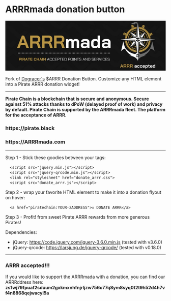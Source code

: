 # ARRRmada donation button

<img src="https://raw.githubusercontent.com/Seko1900/ARRRmada-donation-button/master/arrrmada.jpg">

Fork of <a href="https://github.com/dogracer" target="_blank">Dogracer's</a> $ARRR Donation Button. 
Customize any HTML element into a Pirate ARRR donation widget!
<hr>
<strong>Pirate Chain is a blockchain that is secure and anonymous. Secure against 51% attacks thanks to dPoW (delayed proof of work) and privacy by default. Pirate Chain is supported by the ARRRmada fleet. The platform for the acceptance of ARRR.</strong>
<h3>https://pirate.black</h3>
<h3>https://ARRRmada.com</h3>

<hr>

Step 1 - Stick these goodies between your <head> tags:
~~~~~
  <script src="jquery.min.js"></script>
  <script src="jquery-qrcode.min.js"></script>
  <link rel="stylesheet" href="donate_arrr.css">
  <script src="donate_arrr.js"></script>
~~~~~
Step 2 - wrap your favorite HTML element to make it into a donation flyout on hover:
~~~~~
  <a href="piratechain:YOUR-zADDRESS">☠️ DONATE ARRR</a>
~~~~~
Step 3 - Profit! from sweet Pirate ARRR rewards from more generous Pirates!

Dependencies:
* jQuery: https://code.jquery.com/jquery-3.6.0.min.js (tested with v3.6.0)
* jQuery-qrcode: https://larsjung.de/jquery-qrcode/ (tested with v0.18.0)

<hr>
  
<h3>ARRR accepted!!!</h3>
  
If you would like to support the ARRRmada with a donation, you can find our ARRRddress here:
<strong>zs1wj79fpuaf2sduum2gxkmxnhfnjrljzw756c77q8ym8syq0t2t9h52d4h7vf4n8868qejwacyl5a</strong>
